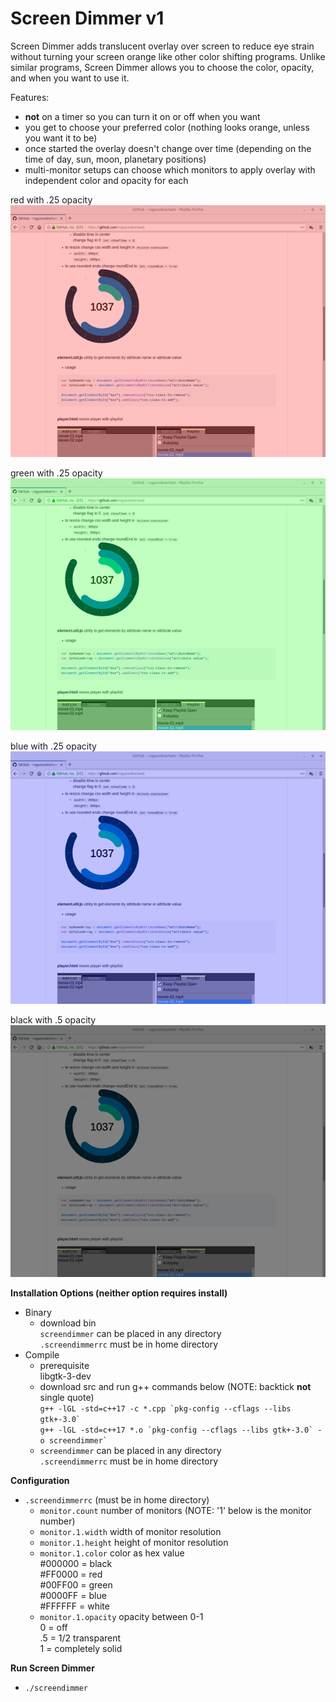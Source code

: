 # Screen Dimmer v1
Screen Dimmer adds translucent overlay over screen to reduce eye strain without turning your screen orange like other color shifting programs.
Unlike similar programs, Screen Dimmer allows you to choose the color, opacity, and when you want to use it.

Features:
* **not** on a timer so you can turn it on or off when you want
* you get to choose your preferred color (nothing looks orange, unless you want it to be)
* once started the overlay doesn't change over time (depending on the time of day, sun, moon, planetary positions)
* multi-monitor setups can choose which monitors to apply overlay with independent color and opacity for each

red with .25 opacity\
![Screen Dimmer Screenshot](screenshot/screendimmer-screenshot-01.png?raw=true "Red")

green with .25 opacity\
![Screen Dimmer Screenshot](screenshot/screendimmer-screenshot-02.png?raw=true "Green")

blue with .25 opacity\
![Screen Dimmer Screenshot](screenshot/screendimmer-screenshot-03.png?raw=true "Blue")

black with .5 opacity\
![Screen Dimmer Screenshot](screenshot/screendimmer-screenshot-04.png?raw=true "Black")

**Installation Options (neither option requires install)**
* Binary
  * download bin\
`screendimmer` can be placed in any directory\
`.screendimmerrc` must be in home directory
* Compile
  * prerequisite\
libgtk-3-dev
  * download src and run g++ commands below (NOTE: backtick **not** single quote)\
``` g++ -lGL -std=c++17 -c *.cpp `pkg-config --cflags --libs gtk+-3.0` ```\
``` g++ -lGL -std=c++17 *.o `pkg-config --cflags --libs gtk+-3.0` -o screendimmer` ```
  * `screendimmer` can be placed in any directory\
`.screendimmerrc` must be in home directory

**Configuration**
* `.screendimmerrc` (must be in home directory)
  * `monitor.count` number of monitors (NOTE: '1' below is the monitor number)
  * `monitor.1.width` width of monitor resolution
  * `monitor.1.height` height of monitor resolution
  * `monitor.1.color` color as hex value\
#000000 = black\
#FF0000 = red\
#00FF00 = green\
#0000FF = blue\
#FFFFFF = white
  * `monitor.1.opacity` opacity between 0-1\
0 = off\
.5 = 1/2 transparent\
1 = completely solid

**Run Screen Dimmer**
* `./screendimmer`
